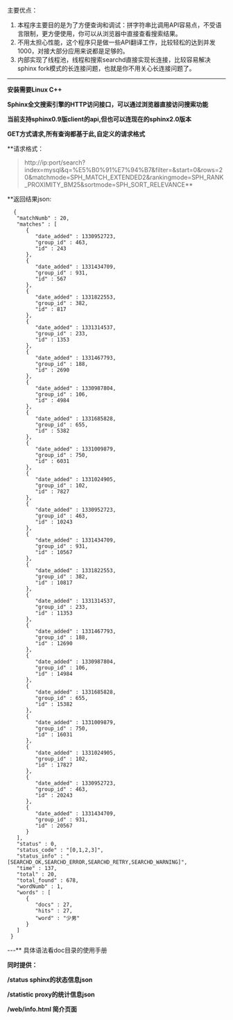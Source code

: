 主要优点：
  1. 本程序主要目的是为了方便查询和调试：拼字符串比调用API容易点，不受语言限制，更方便使用，你可以从浏览器中直接查看搜索结果。
  1. 不用太担心性能，这个程序只是做一些API翻译工作，比较轻松的达到并发1000，对接大部分应用来说都是足够的。
  1. 内部实现了线程池，线程和搜索searchd直接实现长连接，比较容易解决sphinx fork模式的长连接问题，也就是你不用关心长连接问题了。


---


**安装需要Linux C++**

**Sphinx全文搜索引擎的HTTP访问接口，可以通过浏览器直接访问搜索功能**

**当前支持sphinx0.9版client的api,但也可以连现在的sphinx2.0版本**

**GET方式请求,所有查询都基于此,自定义的请求格式**

**请求格式：
> http://ip:port/search?index=mysql&q=%E5%B0%91%E7%94%B7&filter=&start=0&rows=20&matchmode=SPH_MATCH_EXTENDED2&rankingmode=SPH_RANK_PROXIMITY_BM25&sortmode=SPH_SORT_RELEVANCE**

**返回结果json:
```
  {
   "matchNumb" : 20,
   "matches" : [
      {
         "date_added" : 1330952723,
         "group_id" : 463,
         "id" : 243
      },
      {
         "date_added" : 1331434709,
         "group_id" : 931,
         "id" : 567
      },
      {
         "date_added" : 1331822553,
         "group_id" : 382,
         "id" : 817
      },
      {
         "date_added" : 1331314537,
         "group_id" : 233,
         "id" : 1353
      },
      {
         "date_added" : 1331467793,
         "group_id" : 188,
         "id" : 2690
      },
      {
         "date_added" : 1330987804,
         "group_id" : 106,
         "id" : 4984
      },
      {
         "date_added" : 1331685828,
         "group_id" : 655,
         "id" : 5382
      },
      {
         "date_added" : 1331009879,
         "group_id" : 750,
         "id" : 6031
      },
      {
         "date_added" : 1331024905,
         "group_id" : 102,
         "id" : 7827
      },
      {
         "date_added" : 1330952723,
         "group_id" : 463,
         "id" : 10243
      },
      {
         "date_added" : 1331434709,
         "group_id" : 931,
         "id" : 10567
      },
      {
         "date_added" : 1331822553,
         "group_id" : 382,
         "id" : 10817
      },
      {
         "date_added" : 1331314537,
         "group_id" : 233,
         "id" : 11353
      },
      {
         "date_added" : 1331467793,
         "group_id" : 188,
         "id" : 12690
      },
      {
         "date_added" : 1330987804,
         "group_id" : 106,
         "id" : 14984
      },
      {
         "date_added" : 1331685828,
         "group_id" : 655,
         "id" : 15382
      },
      {
         "date_added" : 1331009879,
         "group_id" : 750,
         "id" : 16031
      },
      {
         "date_added" : 1331024905,
         "group_id" : 102,
         "id" : 17827
      },
      {
         "date_added" : 1330952723,
         "group_id" : 463,
         "id" : 20243
      },
      {
         "date_added" : 1331434709,
         "group_id" : 931,
         "id" : 20567
      }
   ],
   "status" : 0,
   "status_code" : "[0,1,2,3]",
   "status_info" : "[SEARCHD_OK,SEARCHD_ERROR,SEARCHD_RETRY,SEARCHD_WARNING]",
   "time" : 137,
   "total" : 20,
   "total_found" : 678,
   "wordNumb" : 1,
   "words" : [
      {
         "docs" : 27,
         "hits" : 27,
         "word" : "少男"
      }
   ]
 }
```

---** 具体语法看doc目录的使用手册

**同时提供：**

**/status sphinx的状态信息json**

**/statistic proxy的统计信息json**

**/web/info.html 简介页面**


